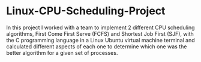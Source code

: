 # Linux-CPU-Scheduling-Project
In this project I worked with a team to implement 2 different CPU scheduling algorithms, First Come First Serve (FCFS) and Shortest Job First (SJF), with the C programming language in a Linux Ubuntu virtual machine terminal and calculated different aspects of each one to determine which one was the better algorithm for a given set of processes.
